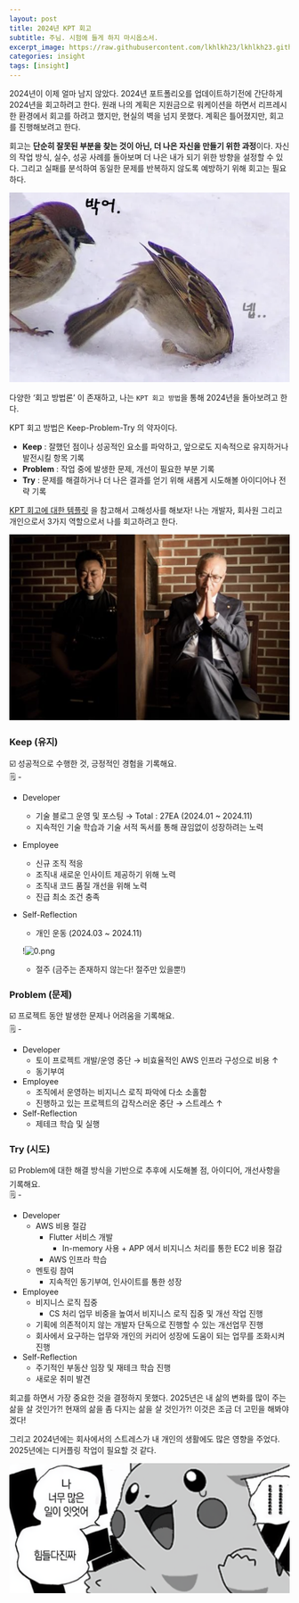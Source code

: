 ```yaml
---
layout: post
title: 2024년 KPT 회고
subtitle: 주님. 시험에 들게 하지 마시옵소서.
excerpt_image: https://raw.githubusercontent.com/lkhlkh23/lkhlkh23.github.io/master/images/2024-12-08/banner.png
categories: insight
tags: [insight]
---
```

2024년이 이제 얼마 남지 않았다. 2024년 포트폴리오를 업데이트하기전에 간단하게 2024년을 회고하려고 한다. 원래 나의 계획은 지원금으로 워케이션을 하면서 리프레시한 환경에서 회고를 하려고 했지만, 현실의 벽을 넘지 못했다. 계획은 틀어졌지만, 회고를 진행해보려고 한다.

회고는 **단순히 잘못된 부분을 찾는 것이 아닌, 더 나은 자신을 만들기 위한 과정**이다. 자신의 작업 방식, 실수, 성공 사례를 돌아보며 더 나은 내가 되기 위한 방향을 설정할 수 있다. 그리고 실패를 분석하여 동일한 문제를 반복하지 않도록 예방하기 위해 회고는 필요하다.

![0.png](https://raw.githubusercontent.com/lkhlkh23/lkhlkh23.github.io/master/images/2024-12-08/0.png)

다양한 ‘회고 방법론’ 이 존재하고, 나는 `KPT 회고 방법`을 통해 2024년을 돌아보려고 한다.

KPT 회고 방법은 Keep-Problem-Try 의 약자이다.

- **Keep** : 잘했던 점이나 성공적인 요소를 파악하고, 앞으로도 지속적으로 유지하거나 발전시킬 항목 기록
- **Problem** : 작업 중에 발생한 문제, 개선이 필요한 부분 기록
- **Try** : 문제를 해결하거나 더 나은 결과를 얻기 위해 새롭게 시도해볼 아이디어나 전략 기록

[KPT 회고에 대한 템플릿](https://www.notion.so/d4050b5698954029a9cea115f05b8b67?pvs=21) 을 참고해서 고해성사를 해보자! 나는 개발자, 회사원 그리고 개인으로서 3가지 역할으로서 나를 회고하려고 한다.

![1.png](https://raw.githubusercontent.com/lkhlkh23/lkhlkh23.github.io/master/images/2024-12-08/1.png)

### Keep (유지)

<aside>
☑️ 성공적으로 수행한 것, 긍정적인 경험을 기록해요.

</aside>

<aside>
🗒️ -

- Developer
  - 기술 블로그 운영 및 포스팅 → Total : 27EA (2024.01 ~ 2024.11)
  - 지속적인 기술 학습과 기술 서적 독서를 통해 끊임없이 성장하려는 노력
- Employee
  - 신규 조직 적응
  - 조직내 새로운 인사이트 제공하기 위해 노력
  - 조직내 코드 품질 개선을 위해 노력
  - 진급 최소 조건 충족
- Self-Reflection
  - 개인 운동 (2024.03 ~ 2024.11)

  !![0.png](https://raw.githubusercontent.com/lkhlkh23/lkhlkh23.github.io/master/images/2024-12-08/3.png)

  - 절주 (금주는 존재하지 않는다! 절주만 있을뿐!)
</aside>

### Problem (문제)

<aside>
☑️ 프로젝트 동안 발생한 문제나 어려움을 기록해요.

</aside>

<aside>
🗒️ -

- Developer
  - 토이 프로젝트 개발/운영 중단 → 비효율적인 AWS 인프라 구성으로 비용 ↑
  - 동기부여
- Employee
  - 조직에서 운영하는 비지니스 로직 파악에 다소 소홀함
  - 진행하고 있는 프로젝트의 갑작스러운 중단 → 스트레스 ↑
- Self-Reflection
  - 제테크 학습 및 실행
</aside>

### Try (시도)

<aside>
☑️ Problem에 대한 해결 방식을 기반으로 추후에 시도해볼 점, 아이디어, 개선사항을 기록해요.

</aside>

<aside>
🗒️ -

- Developer
  - AWS 비용 절감
    - Flutter 서비스 개발
      - In-memory 사용 + APP 에서 비지니스 처리를 통한 EC2 비용 절감
    - AWS 인프라 학습
  - 멘토링 참여
    - 지속적인 동기부여, 인사이트를 통한 성장
- Employee
  - 비지니스 로직 집중
    - CS 처리 업무 비중을 높여서 비지니스 로직 집중 및 개선 작업 진행
  - 기획에 의존적이지 않는 개발자 단독으로 진행할 수 있는 개선업무 진행
  - 회사에서 요구하는 업무와 개인의 커리어 성장에 도움이 되는 업무를 조화시켜 진행
- Self-Reflection
  - 주기적인 부동산 임장 및 재테크 학습 진행
  - 새로운 취미 발견
</aside>

회고를 하면서 가장 중요한 것을 결정하지 못했다. 2025년은 내 삶의 변화를 많이 주는 삶을 살 것인가?! 현재의 삶을 좀 다지는 삶을 살 것인가?! 이것은 조금 더 고민을 해봐야겠다!

그리고 2024년에는 회사에서의 스트레스가 내 개인의 생활에도 많은 영향을 주었다. 2025년에는 디커플링 작업이 필요할 것 같다.

![2.png](https://raw.githubusercontent.com/lkhlkh23/lkhlkh23.github.io/master/images/2024-12-08/2.png)
